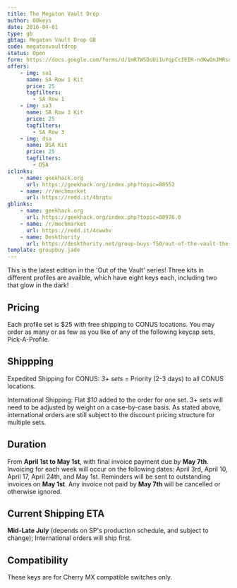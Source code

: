 ```yaml
---
title: The Megaton Vault Drop
author: 00keys
date: 2016-04-01
type: gb
gbtag: Megaton Vault Drop GB
code: megatonvaultdrop
status: Open
form: https://docs.google.com/forms/d/1mR7WSDoUi1uYqpCcIEIR-ndKwOnJMRsumz8UChLjMxg/viewform 
offers:
    - img: sa1
      name: SA Row 1 Kit
      price: 25
      tagfilters:
        - SA Row 1
    - img: sa3
      name: SA Row 3 Kit
      price: 25
      tagfilters:
        - SA Row 3
    - img: dsa
      name: DSA Kit
      price: 25
      tagfilters:
        - DSA
iclinks:
    - name: geekhack.org
      url: https://geekhack.org/index.php?topic=80552
    - name: /r/mechmarket
      url: https://redd.it/4brqtu
gblinks:
    - name: geekhack.org
      url: https://geekhack.org/index.php?topic=80976.0
    - name: /r/mechmarket
      url: https://redd.it/4cwwbv
    - name: Deskthority
      url: https://deskthority.net/group-buys-f50/out-of-the-vault-the-megaton-vault-drop-ft-the-glowing-one-open-t13506.html
template: groupbuy.jade
---
```


This is the latest edition in the 'Out of the Vault' series! Three kits in different profiles are availble, which have eight keys each, including two that glow in the dark!

<span class="more">

Pricing
-------

Each profile set is $25 with free shipping to CONUS locations. You may order as many or as few as you like of any of the following keycap sets, Pick-A-Profile. 

Shippping
---------

Expedited Shipping for CONUS: *3+ sets* = Priority (2-3 days) to all CONUS locations.

International Shipping: Flat *$10* added to the order for one set. 3+ sets will need to be adjusted by weight on a case-by-case basis. As stated above, international orders are still subject to the discount pricing structure for multiple sets.

Duration
---------

From **April 1st to May 1st**, with final invoice payment due by **May 7th**.  Invoicing for each week will occur on the following dates: April 3rd, April 10, April 17, April 24th, and May 1st. Reminders will be sent to outstanding invoices on **May 1st**. Any invoice not paid by **May 7th** will be cancelled or otherwise ignored.

Current Shipping ETA
---------------------

**Mid-Late July** (depends on SP's production schedule, and subject to change); International orders will ship first. 

Compatibility 
-------

These keys are for Cherry MX compatible switches only. 
